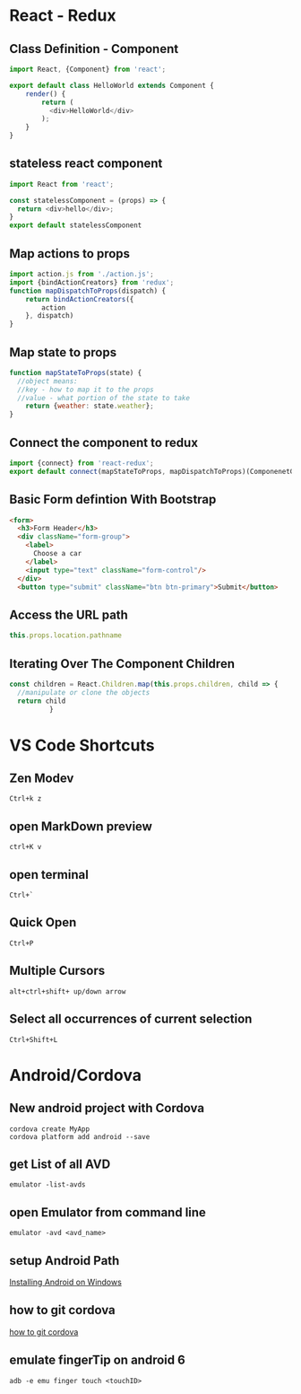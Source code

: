 # React - Redux

## Class Definition - Component

```javascript
import React, {Component} from 'react';

export default class HelloWorld extends Component {
    render() {
        return (
          <div>HelloWorld</div>
        );
    }
}
```
## stateless react component

```javascript
import React from 'react';

const statelessComponent = (props) => {
  return <div>hello</div>;
}
export default statelessComponent

```

## Map actions to props

```javascript
import action.js from './action.js';
import {bindActionCreators} from 'redux';
function mapDispatchToProps(dispatch) {
    return bindActionCreators({
        action
    }, dispatch)
}
```

## Map state to props

```javascript
function mapStateToProps(state) {
  //object means:
  //key - how to map it to the props
  //value - what portion of the state to take
    return {weather: state.weather};
}
```

## Connect the component to redux

```javascript
import {connect} from 'react-redux';
export default connect(mapStateToProps, mapDispatchToProps)(ComponenetGoesHere)
```

## Basic Form defintion With Bootstrap
```html
<form>
  <h3>Form Header</h3>
  <div className="form-group">
    <label>
      Choose a car
    </label>
    <input type="text" className="form-control"/>
  </div>
  <button type="submit" className="btn btn-primary">Submit</button>
```

## Access the URL path
```javascript
this.props.location.pathname
```

## Iterating Over The Component Children

```javascript
const children = React.Children.map(this.props.children, child => {
  //manipulate or clone the objects
  return child
          }
```

# VS Code Shortcuts

## Zen Modev
```
Ctrl+k z
``` 

## open MarkDown preview
```
ctrl+K v
```

## open terminal
``` 
Ctrl+`
```

## Quick Open
```
Ctrl+P
```
## Multiple Cursors
`alt+ctrl+shift+ up/down arrow`

## Select all occurrences of current selection

`Ctrl+Shift+L`

# Android/Cordova


## New android project with Cordova
```
cordova create MyApp
cordova platform add android --save 
```

## get List of all AVD
`emulator -list-avds`

## open Emulator from command line
`emulator -avd <avd_name>` 

## setup Android Path

[Installing Android on Windows](https://evothings.com/doc/build/cordova-install-windows.html)

## how to git cordova
[how to git cordova](https://evothings.com/doc/build/cordova-install-windows.html)

## emulate fingerTip on android 6
  ```
  adb -e emu finger touch <touchID>
  ```


